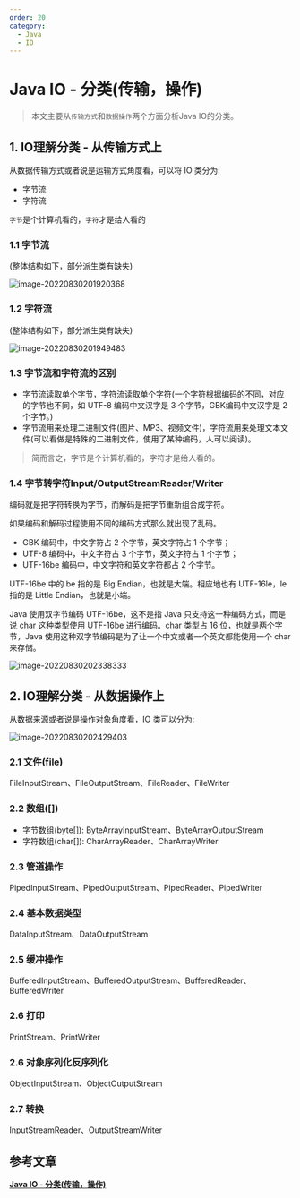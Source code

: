 ```yaml
---
order: 20
category:
  - Java
  - IO
---
```


# Java IO - 分类(传输，操作)

> 本文主要从`传输方式`和`数据操作`两个方面分析Java IO的分类。

## 1. IO理解分类 - 从传输方式上

从数据传输方式或者说是运输方式角度看，可以将 IO 类分为:

- 字节流
- 字符流

`字节`是个计算机看的，`字符`才是给人看的

### 1.1 字节流

(整体结构如下，部分派生类有缺失)

![image-20220830201920368](https://zszblog.oss-cn-beijing.aliyuncs.com/zszblog/image-20220830201920368.png)

### 1.2 字符流

(整体结构如下，部分派生类有缺失)

![image-20220830201949483](https://zszblog.oss-cn-beijing.aliyuncs.com/zszblog/image-20220830201949483.png)

### 1.3 字节流和字符流的区别

- 字节流读取单个字节，字符流读取单个字符(一个字符根据编码的不同，对应的字节也不同，如 UTF-8 编码中文汉字是 3 个字节，GBK编码中文汉字是 2 个字节。)
- 字节流用来处理二进制文件(图片、MP3、视频文件)，字符流用来处理文本文件(可以看做是特殊的二进制文件，使用了某种编码，人可以阅读)。

> 简而言之，字节是个计算机看的，字符才是给人看的。

### 1.4 字节转字符Input/OutputStreamReader/Writer

编码就是把字符转换为字节，而解码是把字节重新组合成字符。

如果编码和解码过程使用不同的编码方式那么就出现了乱码。

- GBK 编码中，中文字符占 2 个字节，英文字符占 1 个字节；
- UTF-8 编码中，中文字符占 3 个字节，英文字符占 1 个字节；
- UTF-16be 编码中，中文字符和英文字符都占 2 个字节。

UTF-16be 中的 be 指的是 Big Endian，也就是大端。相应地也有 UTF-16le，le 指的是 Little Endian，也就是小端。

Java 使用双字节编码 UTF-16be，这不是指 Java 只支持这一种编码方式，而是说 char 这种类型使用 UTF-16be 进行编码。char 类型占 16 位，也就是两个字节，Java 使用这种双字节编码是为了让一个中文或者一个英文都能使用一个 char 来存储。

![image-20220830202338333](https://zszblog.oss-cn-beijing.aliyuncs.com/zszblog/image-20220830202338333.png)

## 2. IO理解分类 - 从数据操作上

从数据来源或者说是操作对象角度看，IO 类可以分为:

![image-20220830202429403](https://zszblog.oss-cn-beijing.aliyuncs.com/zszblog/image-20220830202429403.png)

### 2.1 文件(file)

FileInputStream、FileOutputStream、FileReader、FileWriter

### 2.2 数组([])

- 字节数组(byte[]): ByteArrayInputStream、ByteArrayOutputStream
- 字符数组(char[]): CharArrayReader、CharArrayWriter

### 2.3 管道操作

PipedInputStream、PipedOutputStream、PipedReader、PipedWriter

### 2.4 基本数据类型

DataInputStream、DataOutputStream

### 2.5 缓冲操作

BufferedInputStream、BufferedOutputStream、BufferedReader、BufferedWriter

### 2.6 打印

PrintStream、PrintWriter

### 2.6 对象序列化反序列化

ObjectInputStream、ObjectOutputStream

### 2.7 转换

InputStreamReader、OutputStreamWriter

## 参考文章

[**Java IO - 分类(传输，操作)**](https://pdai.tech/md/java/io/java-io-basic-category.html)